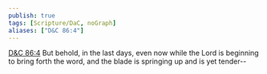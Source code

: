 ```yaml
---
publish: true
tags: [Scripture/DaC, noGraph]
aliases: ["D&C 86:4"]
---
```

[D&C 86:4](https://churchofjesuschrist.org/study/scriptures/dc-testament/dc/86?lang=eng&id=p4#p4) But behold, in the last days, even now while the Lord is beginning to bring forth the word, and the blade is springing up and is yet tender--
